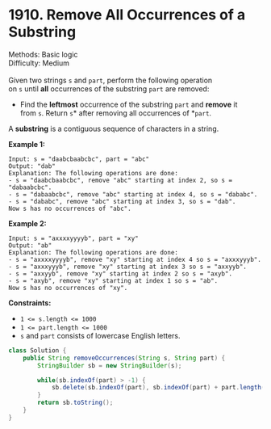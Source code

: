 # 1910. Remove All Occurrences of a Substring  

  Methods: Basic logic </br> Difficulty: Medium </br> </br>Given two strings `s` and `part`, perform the following operation on `s` until **all** occurrences of the substring `part` are removed:

- Find the **leftmost** occurrence of the substring `part` and **remove** it from `s`.
Return `s`* after removing all occurrences of *`part`.

A **substring** is a contiguous sequence of characters in a string.  

**Example 1:**

```plain text
Input: s = "daabcbaabcbc", part = "abc"
Output: "dab"
Explanation: The following operations are done:
- s = "daabcbaabcbc", remove "abc" starting at index 2, so s = "dabaabcbc".
- s = "dabaabcbc", remove "abc" starting at index 4, so s = "dababc".
- s = "dababc", remove "abc" starting at index 3, so s = "dab".
Now s has no occurrences of "abc".

```

**Example 2:**

```plain text
Input: s = "axxxxyyyyb", part = "xy"
Output: "ab"
Explanation: The following operations are done:
- s = "axxxxyyyyb", remove "xy" starting at index 4 so s = "axxxyyyb".
- s = "axxxyyyb", remove "xy" starting at index 3 so s = "axxyyb".
- s = "axxyyb", remove "xy" starting at index 2 so s = "axyb".
- s = "axyb", remove "xy" starting at index 1 so s = "ab".
Now s has no occurrences of "xy".

```

**Constraints:**

- `1 <= s.length <= 1000` 
- `1 <= part.length <= 1000`
- `s`​​​​​​ and `part` consists of lowercase English letters.
```java
class Solution {
    public String removeOccurrences(String s, String part) {
        StringBuilder sb = new StringBuilder(s);

        while(sb.indexOf(part) > -1) {
            sb.delete(sb.indexOf(part), sb.indexOf(part) + part.length());
        }
        return sb.toString();
    }
}
```

